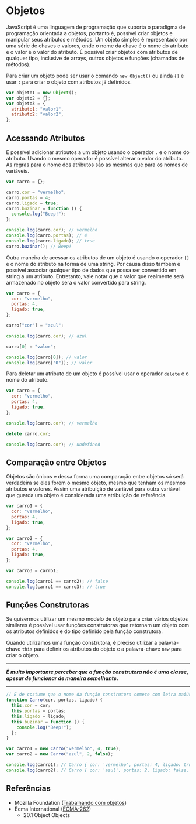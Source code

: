 # Objetos

JavaScript é uma linguagem de programação que suporta o paradigma de programação
orientada a objetos, portanto é, possível criar objetos e manipular seus
atributos e métodos. Um objeto simples é representado por uma série de chaves e
valores, onde o nome da chave é o nome do atributo e o valor é o valor do
atributo. É possível criar objetos com atributos de qualquer tipo, inclusive de
arrays, outros objetos e funções (chamadas de métodos).

Para criar um objeto pode ser usar o comando `new Object()` ou ainda `{}` e usar
`:` para criar o objeto com atributos já definidos.

```javascript
var objeto1 = new Object();
var objeto2 = {};
var objeto3 = {
  atributo1: "valor1",
  atributo2: "valor2",
};
```

## Acessando Atributos

É possível adicionar atributos a um objeto usando o operador `.` e o nome do
atributo. Usando o mesmo operador é possível alterar o valor do atributo. As
regras para o nome dos atributos são as mesmas que para os nomes de variáveis.

```javascript
var carro = {};

carro.cor = "vermelho";
carro.portas = 4;
carro.ligado = true;
carro.buzinar = function () {
  console.log("Beep!");
};

console.log(carro.cor); // vermelho
console.log(carro.portas); // 4
console.log(carro.ligado); // true
carro.buzinar(); // Beep!
```

Outra maneira de acessar os atributos de um objeto é usando o operador `[]` e o
nome do atributo na forma de uma string. Por causa disso também é possível
associar qualquer tipo de dados que possa ser convertido em string a um
atributo. Entretanto, vale notar que o valor que realmente será armazenado no
objeto será o valor convertido para string.

```javascript
var carro = {
  cor: "vermelho",
  portas: 4,
  ligado: true,
};

carro["cor"] = "azul";

console.log(carro.cor); // azul

carro[0] = "valor";

console.log(carro[0]); // valor
console.log(carro["0"]); // valor
```

Para deletar um atributo de um objeto é possível usar o operador `delete` e o
nome do atributo.

```javascript
var carro = {
  cor: "vermelho",
  portas: 4,
  ligado: true,
};

console.log(carro.cor); // vermelho

delete carro.cor;

console.log(carro.cor); // undefined
```

## Comparação entre Objetos

Objetos são únicos e dessa forma uma comparação entre objetos só será verdadeira
se eles forem o mesmo objeto, mesmo que tenham os mesmos atributos e valores.
Assim uma atribuição de variável para outra variável que guarda um objeto é
considerada uma atribuição de referência.

```javascript
var carro1 = {
  cor: "vermelho",
  portas: 4,
  ligado: true,
};

var carro2 = {
  cor: "vermelho",
  portas: 4,
  ligado: true,
};

var carro3 = carro1;

console.log(carro1 == carro2); // false
console.log(carro1 == carro3); // true
```

## Funções Construtoras

Se quisermos utilizar um mesmo modelo de objeto para criar vários objetos
similares é possível usar funções construtoras que retornam um objeto com os
atributos definidos e do tipo definido pela função construtora.

Quando utilizamos uma função construtora, é preciso utilizar a palavra-chave
`this` para definir os atributos do objeto e a palavra-chave `new` para criar o
objeto.

---

_**É muito importante perceber que a função construtora não é uma classe, apesar
de funcionar de maneira semelhante.**_

---

```javascript
// É de costume que o nome da função construtora comece com letra maiúscula
function Carro(cor, portas, ligado) {
  this.cor = cor;
  this.portas = portas;
  this.ligado = ligado;
  this.buzinar = function () {
    console.log("Beep!");
  };
}

var carro1 = new Carro("vermelho", 4, true);
var carro2 = new Carro("azul", 2, false);

console.log(carro1); // Carro { cor: 'vermelho', portas: 4, ligado: true, buzinar: [Function] }
console.log(carro2); // Carro { cor: 'azul', portas: 2, ligado: false, buzinar: [Function] }
```

## Referências

- Mozilla Foundation
  ([Trabalhando com objetos](https://developer.mozilla.org/pt-BR/docs/Web/JavaScript/Guide/Trabalhando_com_objetos))
- Ecma International ([ECMA-262](https://tc39.es/ecma262))
  - 20.1 Object Objects
